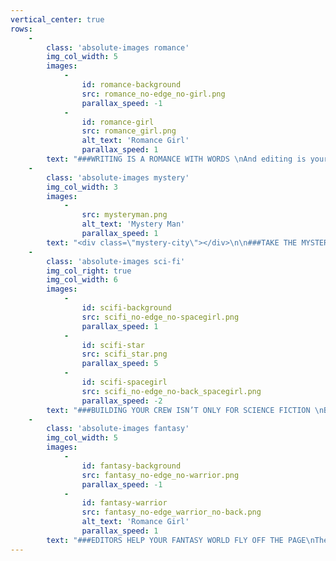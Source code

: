```yaml
---
vertical_center: true
rows:
    -
        class: 'absolute-images romance'
        img_col_width: 5
        images:
            -
                id: romance-background
                src: romance_no-edge_no-girl.png
                parallax_speed: -1
            -
                id: romance-girl
                src: romance_girl.png
                alt_text: 'Romance Girl'
                parallax_speed: 1
        text: "###WRITING IS A ROMANCE WITH WORDS \nAnd editing is your book's best friend.\n\nFrom the first page of your story to the heroine’s final words, Book Light Editorial is your book’s best friend. \n\n[Get Started](/services){.button}\n"
    -
        class: 'absolute-images mystery'
        img_col_width: 3
        images:
            -
                src: mysteryman.png
                alt_text: 'Mystery Man'
                parallax_speed: 1
        text: "<div class=\"mystery-city\"></div>\n\n###TAKE THE MYSTERY OUT OF EDITING\nFrom developmental editing to copyediting, we make your book the best possible version of itself. Whether you’re self-publishing as an indie author or querying to agents, we can develop your manuscript into the book you envisioned.\n\n[Learn More](/blog/developmental-edit-copyedit-or-proofread-which-level-of-editing-is-right-for-me){.button}\n"
    -
        class: 'absolute-images sci-fi'
        img_col_right: true
        img_col_width: 6
        images:
            -
                id: scifi-background
                src: scifi_no-edge_no-spacegirl.png
                parallax_speed: 1
            -
                id: scifi-star
                src: scifi_star.png
                parallax_speed: 5
            -
                id: scifi-spacegirl
                src: scifi_no-edge_no-back_spacegirl.png
                parallax_speed: -2
        text: "###BUILDING YOUR CREW ISN’T ONLY FOR SCIENCE FICTION \nBook Light Editorial has a team of specialized editors to help you:\n * [Find the right editor](/blog/how-to-find-the-right-editor-for-you)\n * [Discover which level of editing is right for your story](/blog/developmental-edit-copyedit-or-proofread-which-level-of-editing-is-right-for-me)\n * [Learn why you need an editor to self-publish](/blog/why-you-need-an-editor-to-self-publish)\n\n[Our Team](/team){.button}\n"
    -
        class: 'absolute-images fantasy'
        img_col_width: 5
        images:
            -
                id: fantasy-background
                src: fantasy_no-edge_no-warrior.png
                parallax_speed: -1
            -
                id: fantasy-warrior
                src: fantasy_no-edge_warrior_no-back.png
                alt_text: 'Romance Girl'
                parallax_speed: 1
        text: "###EDITORS HELP YOUR FANTASY WORLD FLY OFF THE PAGE\nThe editors at Book Light Editorial can’t wait to meet you and your beautiful story. Find the editing package that’s right for you and let us help you bring your book to light.\n\n[Testimonials](/testimonials){.button}"
---
```


